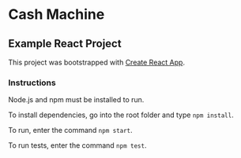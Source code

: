 # Cash Machine
## Example React Project

This project was bootstrapped with [Create React App](https://github.com/facebookincubator/create-react-app).

### Instructions
Node.js and npm must be installed to run.

To install dependencies, go into the root folder and type `npm install`.

To run, enter the command `npm start`.

To run tests, enter the command `npm test`.